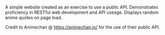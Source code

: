 A simple website created as an exercise to use a public API.
Demonstrates proficiency in RESTful web development and API useage.
Displays random anime quotes on page load.

Credit to Animechan @ https://animechan.io/ for the use of their public API.
